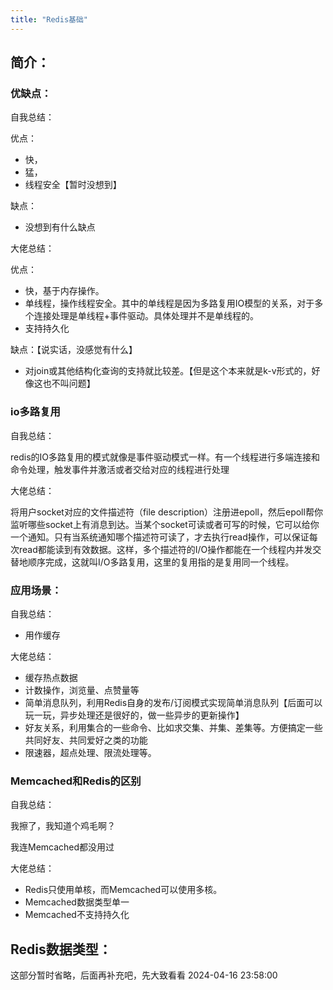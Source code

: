 ```yaml
---
title: "Redis基础"
---
```

## 简介：

### 优缺点：

自我总结：

优点：

- 快，
- 猛，
- 线程安全【暂时没想到】

缺点：

- 没想到有什么缺点



大佬总结：

优点：

- 快，基于内存操作。
- 单线程，操作线程安全。其中的单线程是因为多路复用IO模型的关系，对于多个连接处理是单线程+事件驱动。具体处理并不是单线程的。
- 支持持久化

缺点：【说实话，没感觉有什么】

- 对join或其他结构化查询的支持就比较差。【但是这个本来就是k-v形式的，好像这也不叫问题】



### io多路复用

自我总结：

redis的IO多路复用的模式就像是事件驱动模式一样。有一个线程进行多端连接和命令处理，触发事件并激活或者交给对应的线程进行处理



大佬总结：

将用户socket对应的文件描述符（file description）注册进epoll，然后epoll帮你监听哪些socket上有消息到达。当某个socket可读或者可写的时候，它可以给你一个通知。只有当系统通知哪个描述符可读了，才去执行read操作，可以保证每次read都能读到有效数据。这样，多个描述符的I/O操作都能在一个线程内并发交替地顺序完成，这就叫I/O多路复用，这里的复用指的是复用同一个线程。



### 应用场景：

自我总结：

- 用作缓存



大佬总结：

- 缓存热点数据
- 计数操作，浏览量、点赞量等
- 简单消息队列，利用Redis自身的发布/订阅模式实现简单消息队列【后面可以玩一玩，异步处理还是很好的，做一些异步的更新操作】
- 好友关系，利用集合的一些命令、比如求交集、并集、差集等。方便搞定一些共同好友、共同爱好之类的功能
- 限速器，超点处理、限流处理等。



### Memcached和Redis的区别

自我总结：

我擦了，我知道个鸡毛啊？

我连Memcached都没用过



大佬总结：

- Redis只使用单核，而Memcached可以使用多核。
- Memcached数据类型单一
- Memcached不支持持久化



## Redis数据类型：

这部分暂时省略，后面再补充吧，先大致看看 2024-04-16 23:58:00

